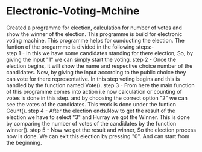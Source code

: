 # Electronic-Voting-Mchine
Created a programme for election, calculation for number of votes and show the winner of the election.
This programme is build for electronic voting machine. This programme helps for cunducting the election.
The funtion of the progarmme is divided in the following steps:-  
       step 1 - In this we have some candidates standing for there election,
                So, by giving the input "1" we can simply start the voting.
       step 2 - Once the election begins, it will show the name and respective choice number of the candidates.
               Now, by giving the input according to the public choice they can vote for there representative.
               In this step voting begins and this is handled by the function named Vote().
       step 3 - From here the main function of this programme comes into action i.e now calculation or counting of votes is done in this step.
               and by choosing the correct option "2" we can see the votes of the candidates.
               This work is done under the funtion Count(). 
       step 4 - After the election ends.Now to get the result of the election we have to select "3" and Hurray we got the Winner.
                This is done by comparing the number of votes of the candidates by the function winner().
       step 5 - Now we got the result and winner, So the election process now is done. 
                We can exit this election by pressing "0". And can start from the beginning.
